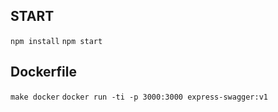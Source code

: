 ## START ##
`npm install`
`npm start`

## Dockerfile ##
`make docker`
`docker run -ti -p 3000:3000 express-swagger:v1`